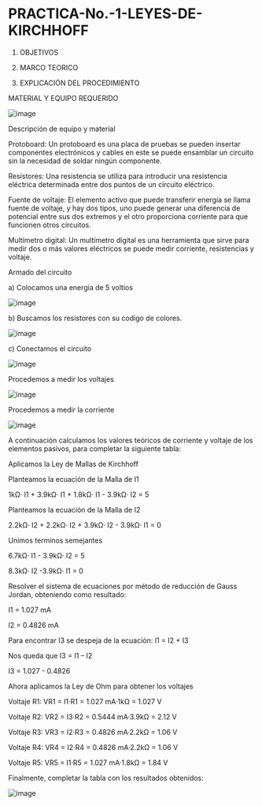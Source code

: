 # PRACTICA-No.-1-LEYES-DE-KIRCHHOFF

1. OBJETIVOS

2. MARCO TEORICO

3. EXPLICACIÓN DEL PROCEDIMIENTO

MATERIAL Y EQUIPO REQUERIDO

![image](https://user-images.githubusercontent.com/116687152/201196258-347d85dc-2fba-4a2d-b951-b9b3393f8c5c.png)

Descripción de equipo y material

Protoboard: Un protoboard es una placa de pruebas se pueden insertar componentes electrónicos y cables en este se puede ensamblar un circuito sin la necesidad de soldar ningún componente.

Resistores: Una resistencia se utiliza para introducir una resistencia eléctrica determinada entre dos puntos de un circuito eléctrico.

Fuente de voltaje: El elemento activo que puede transferir energía se llama fuente de voltaje, y hay dos tipos, uno puede generar una diferencia de potencial entre sus dos extremos y el otro proporciona corriente para que funcionen otros circuitos.

Multímetro digital: Un multímetro digital es una herramienta que sirve para medir dos o más valores eléctricos se puede medir corriente, resistencias y voltaje.

Armado del circuito

a) Colocamos una energia de 5 voltios

![image](https://user-images.githubusercontent.com/116687152/201197198-ca390d78-2d40-47dd-9fb8-a87f06cd5bc0.png)

b) Buscamos los resistores con su codigo de colores.

![image](https://user-images.githubusercontent.com/116687152/201197581-63e3a8c6-d298-4c62-83ff-7753e656deed.png)

c) Conectamos el circuito

![image](https://user-images.githubusercontent.com/116687152/201200095-a52383d8-2788-4a3e-b1cf-da896dec803c.png)

Procedemos a medir los voltajes

![image](https://user-images.githubusercontent.com/116687152/201200227-23f3cb27-684f-468b-9c58-c40732e90cce.png)

Procedemos a medir la corriente

![image](https://user-images.githubusercontent.com/116687152/201200321-371158a1-d70d-4e72-b82f-89e36bc8e789.png)

A continuación calculamos los valores teóricos de corriente y voltaje de los elementos pasivos, para completar la siguiente tabla:

Aplicamos la Ley de Mallas de Kirchhoff

Planteamos la ecuación de la Malla de I1

1kΩ· I1 + 3.9kΩ· I1 + 1.8kΩ· I1 - 3.9kΩ· I2 = 5

Planteamos la ecuación de la Malla de I2

2.2kΩ· I2 + 2.2kΩ· I2 + 3.9kΩ· I2 - 3.9kΩ· I1 = 0

Unimos terminos semejantes 

6.7kΩ· I1 - 3.9kΩ· I2 = 5

8.3kΩ· I2 -3.9kΩ· I1 = 0

Resolver el sistema de ecuaciones por método de reducción de Gauss Jordan, obteniendo como resultado:

I1 = 1.027 mA

I2 = 0.4826 mA

Para encontrar I3 se despeja de la ecuación: I1 = I2 + I3

Nos queda que I3 = I1 – I2 

I3 = 1.027 - 0.4826 

Ahora aplicamos la Ley de Ohm para obtener los voltajes

Voltaje R1: VR1 = I1·R1 = 1.027 mA·1kΩ = 1.027 V

Voltaje R2: VR2 = I3·R2 = 0.5444 mA·3.9kΩ = 2.12 V

Voltaje R3: VR3 = I2·R3 = 0.4826 mA·2.2kΩ = 1.06 V

Voltaje R4: VR4 = I2·R4 = 0.4826 mA·2.2kΩ = 1.06 V

Voltaje R5: VR5 = I1·R5 = 1.027 mA·1.8kΩ = 1.84 V

Finalmente, completar la tabla con los resultados obtenidos:

![image](https://user-images.githubusercontent.com/116687152/201201629-85771e1c-1ce7-4215-829b-d0ca1ba0dd5e.png)

